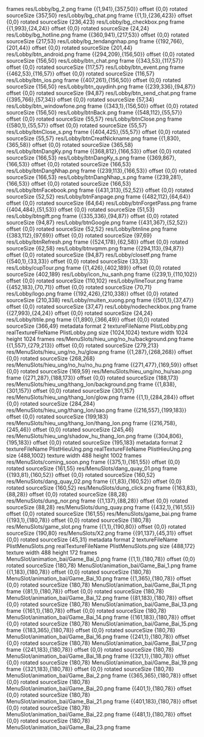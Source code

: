 <?xml version="1.0" encoding="utf-8"?>
<!DOCTYPE plist PUBLIC "-//Apple Computer//DTD PLIST 1.0//EN" "http://www.apple.com/DTDs/PropertyList-1.0.dtd">
<plist version="1.0">
	<dict>
		<key>frames</key>
		<dict>
			<key>res/Lobby/bg_2.png</key>
			<dict>
				<key>frame</key>
				<string>{{1,941},{357,50}}</string>
				<key>offset</key>
				<string>{0,0}</string>
				<key>rotated</key>
				<false />
				<key>sourceSize</key>
				<string>{357,50}</string>
			</dict>
			<key>res/Lobby/bg_chat.png</key>
			<dict>
				<key>frame</key>
				<string>{{1,1},{236,423}}</string>
				<key>offset</key>
				<string>{0,0}</string>
				<key>rotated</key>
				<false />
				<key>sourceSize</key>
				<string>{236,423}</string>
			</dict>
			<key>res/Lobby/bg_checkbox.png</key>
			<dict>
				<key>frame</key>
				<string>{{1,993},{24,24}}</string>
				<key>offset</key>
				<string>{0,0}</string>
				<key>rotated</key>
				<false />
				<key>sourceSize</key>
				<string>{24,24}</string>
			</dict>
			<key>res/Lobby/bg_hotline.png</key>
			<dict>
				<key>frame</key>
				<string>{{360,941},{217,53}}</string>
				<key>offset</key>
				<string>{0,0}</string>
				<key>rotated</key>
				<false />
				<key>sourceSize</key>
				<string>{217,53}</string>
			</dict>
			<key>res/Lobby/bg_tendangnhap.png</key>
			<dict>
				<key>frame</key>
				<string>{{192,766},{201,44}}</string>
				<key>offset</key>
				<string>{0,0}</string>
				<key>rotated</key>
				<false />
				<key>sourceSize</key>
				<string>{201,44}</string>
			</dict>
			<key>res/Lobby/btn_android.png</key>
			<dict>
				<key>frame</key>
				<string>{{294,209},{156,50}}</string>
				<key>offset</key>
				<string>{0,0}</string>
				<key>rotated</key>
				<false />
				<key>sourceSize</key>
				<string>{156,50}</string>
			</dict>
			<key>res/Lobby/btn_chat.png</key>
			<dict>
				<key>frame</key>
				<string>{{343,53},{117,57}}</string>
				<key>offset</key>
				<string>{0,0}</string>
				<key>rotated</key>
				<false />
				<key>sourceSize</key>
				<string>{117,57}</string>
			</dict>
			<key>res/Lobby/btn_event.png</key>
			<dict>
				<key>frame</key>
				<string>{{462,53},{116,57}}</string>
				<key>offset</key>
				<string>{0,0}</string>
				<key>rotated</key>
				<false />
				<key>sourceSize</key>
				<string>{116,57}</string>
			</dict>
			<key>res/Lobby/btn_ios.png</key>
			<dict>
				<key>frame</key>
				<string>{{407,261},{156,50}}</string>
				<key>offset</key>
				<string>{0,0}</string>
				<key>rotated</key>
				<false />
				<key>sourceSize</key>
				<string>{156,50}</string>
			</dict>
			<key>res/Lobby/btn_quydinh.png</key>
			<dict>
				<key>frame</key>
				<string>{{239,336},{94,87}}</string>
				<key>offset</key>
				<string>{0,0}</string>
				<key>rotated</key>
				<false />
				<key>sourceSize</key>
				<string>{94,87}</string>
			</dict>
			<key>res/Lobby/btn_send_chat.png</key>
			<dict>
				<key>frame</key>
				<string>{{395,766},{57,34}}</string>
				<key>offset</key>
				<string>{0,0}</string>
				<key>rotated</key>
				<false />
				<key>sourceSize</key>
				<string>{57,34}</string>
			</dict>
			<key>res/Lobby/btn_windowfone.png</key>
			<dict>
				<key>frame</key>
				<string>{{343,1},{156,50}}</string>
				<key>offset</key>
				<string>{0,0}</string>
				<key>rotated</key>
				<false />
				<key>sourceSize</key>
				<string>{156,50}</string>
			</dict>
			<key>res/Lobby/btnBack.png</key>
			<dict>
				<key>frame</key>
				<string>{{548,112},{55,57}}</string>
				<key>offset</key>
				<string>{0,0}</string>
				<key>rotated</key>
				<false />
				<key>sourceSize</key>
				<string>{55,57}</string>
			</dict>
			<key>res/Lobby/btnClose.png</key>
			<dict>
				<key>frame</key>
				<string>{{580,1},{55,57}}</string>
				<key>offset</key>
				<string>{0,0}</string>
				<key>rotated</key>
				<false />
				<key>sourceSize</key>
				<string>{55,57}</string>
			</dict>
			<key>res/Lobby/btnClose_s.png</key>
			<dict>
				<key>frame</key>
				<string>{{404,425},{55,57}}</string>
				<key>offset</key>
				<string>{0,0}</string>
				<key>rotated</key>
				<false />
				<key>sourceSize</key>
				<string>{55,57}</string>
			</dict>
			<key>res/Lobby/btnCreatNickname.png</key>
			<dict>
				<key>frame</key>
				<string>{{1,830},{365,58}}</string>
				<key>offset</key>
				<string>{0,0}</string>
				<key>rotated</key>
				<false />
				<key>sourceSize</key>
				<string>{365,58}</string>
			</dict>
			<key>res/Lobby/btnDangKy.png</key>
			<dict>
				<key>frame</key>
				<string>{{368,812},{166,53}}</string>
				<key>offset</key>
				<string>{0,0}</string>
				<key>rotated</key>
				<false />
				<key>sourceSize</key>
				<string>{166,53}</string>
			</dict>
			<key>res/Lobby/btnDangKy_s.png</key>
			<dict>
				<key>frame</key>
				<string>{{369,867},{166,53}}</string>
				<key>offset</key>
				<string>{0,0}</string>
				<key>rotated</key>
				<false />
				<key>sourceSize</key>
				<string>{166,53}</string>
			</dict>
			<key>res/Lobby/btnDangNhap.png</key>
			<dict>
				<key>frame</key>
				<string>{{239,113},{166,53}}</string>
				<key>offset</key>
				<string>{0,0}</string>
				<key>rotated</key>
				<true />
				<key>sourceSize</key>
				<string>{166,53}</string>
			</dict>
			<key>res/Lobby/btnDangNhap_s.png</key>
			<dict>
				<key>frame</key>
				<string>{{239,281},{166,53}}</string>
				<key>offset</key>
				<string>{0,0}</string>
				<key>rotated</key>
				<false />
				<key>sourceSize</key>
				<string>{166,53}</string>
			</dict>
			<key>res/Lobby/btnFacebook.png</key>
			<dict>
				<key>frame</key>
				<string>{{431,313},{52,52}}</string>
				<key>offset</key>
				<string>{0,0}</string>
				<key>rotated</key>
				<false />
				<key>sourceSize</key>
				<string>{52,52}</string>
			</dict>
			<key>res/Lobby/btnFanpage.png</key>
			<dict>
				<key>frame</key>
				<string>{{482,112},{64,64}}</string>
				<key>offset</key>
				<string>{0,0}</string>
				<key>rotated</key>
				<false />
				<key>sourceSize</key>
				<string>{64,64}</string>
			</dict>
			<key>res/Lobby/btnForgetPass.png</key>
			<dict>
				<key>frame</key>
				<string>{{404,484},{51,53}}</string>
				<key>offset</key>
				<string>{0,0}</string>
				<key>rotated</key>
				<false />
				<key>sourceSize</key>
				<string>{51,53}</string>
			</dict>
			<key>res/Lobby/btngift.png</key>
			<dict>
				<key>frame</key>
				<string>{{335,336},{94,87}}</string>
				<key>offset</key>
				<string>{0,0}</string>
				<key>rotated</key>
				<false />
				<key>sourceSize</key>
				<string>{94,87}</string>
			</dict>
			<key>res/Lobby/btnGoogle.png</key>
			<dict>
				<key>frame</key>
				<string>{{431,367},{52,52}}</string>
				<key>offset</key>
				<string>{0,0}</string>
				<key>rotated</key>
				<false />
				<key>sourceSize</key>
				<string>{52,52}</string>
			</dict>
			<key>res/Lobby/btnline.png</key>
			<dict>
				<key>frame</key>
				<string>{{383,112},{97,69}}</string>
				<key>offset</key>
				<string>{0,0}</string>
				<key>rotated</key>
				<false />
				<key>sourceSize</key>
				<string>{97,69}</string>
			</dict>
			<key>res/Lobby/btnRefresh.png</key>
			<dict>
				<key>frame</key>
				<string>{{524,178},{62,58}}</string>
				<key>offset</key>
				<string>{0,0}</string>
				<key>rotated</key>
				<true />
				<key>sourceSize</key>
				<string>{62,58}</string>
			</dict>
			<key>res/Lobby/btnvqmm.png</key>
			<dict>
				<key>frame</key>
				<string>{{294,113},{94,87}}</string>
				<key>offset</key>
				<string>{0,0}</string>
				<key>rotated</key>
				<true />
				<key>sourceSize</key>
				<string>{94,87}</string>
			</dict>
			<key>res/Lobby/closetf.png</key>
			<dict>
				<key>frame</key>
				<string>{{540,1},{33,33}}</string>
				<key>offset</key>
				<string>{0,0}</string>
				<key>rotated</key>
				<false />
				<key>sourceSize</key>
				<string>{33,33}</string>
			</dict>
			<key>res/Lobby/cupTour.png</key>
			<dict>
				<key>frame</key>
				<string>{{1,426},{402,189}}</string>
				<key>offset</key>
				<string>{0,0}</string>
				<key>rotated</key>
				<true />
				<key>sourceSize</key>
				<string>{402,189}</string>
			</dict>
			<key>res/Lobby/icon_hu_sanh.png</key>
			<dict>
				<key>frame</key>
				<string>{{239,1},{110,102}}</string>
				<key>offset</key>
				<string>{0,0}</string>
				<key>rotated</key>
				<true />
				<key>sourceSize</key>
				<string>{110,102}</string>
			</dict>
			<key>res/Lobby/lineTour.png</key>
			<dict>
				<key>frame</key>
				<string>{{452,183},{70,71}}</string>
				<key>offset</key>
				<string>{0,0}</string>
				<key>rotated</key>
				<false />
				<key>sourceSize</key>
				<string>{70,71}</string>
			</dict>
			<key>res/Lobby/logo.png</key>
			<dict>
				<key>frame</key>
				<string>{{192,426},{210,338}}</string>
				<key>offset</key>
				<string>{0,0}</string>
				<key>rotated</key>
				<false />
				<key>sourceSize</key>
				<string>{210,338}</string>
			</dict>
			<key>res/Lobby/muiten_xuong.png</key>
			<dict>
				<key>frame</key>
				<string>{{501,1},{37,47}}</string>
				<key>offset</key>
				<string>{0,0}</string>
				<key>rotated</key>
				<false />
				<key>sourceSize</key>
				<string>{37,47}</string>
			</dict>
			<key>res/Lobby/nodecheckbox.png</key>
			<dict>
				<key>frame</key>
				<string>{{27,993},{24,24}}</string>
				<key>offset</key>
				<string>{0,0}</string>
				<key>rotated</key>
				<false />
				<key>sourceSize</key>
				<string>{24,24}</string>
			</dict>
			<key>res/Lobby/titile.png</key>
			<dict>
				<key>frame</key>
				<string>{{1,890},{366,49}}</string>
				<key>offset</key>
				<string>{0,0}</string>
				<key>rotated</key>
				<false />
				<key>sourceSize</key>
				<string>{366,49}</string>
			</dict>
		</dict>
		<key>metadata</key>
		<dict>
			<key>format</key>
			<integer>2</integer>
			<key>textureFileName</key>
			<string>PlistLobby.png</string>
			<key>realTextureFileName</key>
			<string>PlistLobby.png</string>
			<key>size</key>
			<string>{1024,1024}</string>
		</dict>
		<key>texture</key>
		<dict>
			<key>width</key>
			<integer>1024</integer>
			<key>height</key>
			<integer>1024</integer>
		</dict>
	</dict>
</plist>
<?xml version="1.0" encoding="utf-8"?>
<!DOCTYPE plist PUBLIC "-//Apple Computer//DTD PLIST 1.0//EN" "http://www.apple.com/DTDs/PropertyList-1.0.dtd">
<plist version="1.0">
	<dict>
		<key>frames</key>
		<dict>
			<key>res/MenuSlots/hieu_ung/no_hu/background.png</key>
			<dict>
				<key>frame</key>
				<string>{{1,557},{279,213}}</string>
				<key>offset</key>
				<string>{0,0}</string>
				<key>rotated</key>
				<true />
				<key>sourceSize</key>
				<string>{279,213}</string>
			</dict>
			<key>res/MenuSlots/hieu_ung/no_hu/glow.png</key>
			<dict>
				<key>frame</key>
				<string>{{1,287},{268,268}}</string>
				<key>offset</key>
				<string>{0,0}</string>
				<key>rotated</key>
				<false />
				<key>sourceSize</key>
				<string>{268,268}</string>
			</dict>
			<key>res/MenuSlots/hieu_ung/no_hu/no_hu.png</key>
			<dict>
				<key>frame</key>
				<string>{{271,477},{169,59}}</string>
				<key>offset</key>
				<string>{0,0}</string>
				<key>rotated</key>
				<false />
				<key>sourceSize</key>
				<string>{169,59}</string>
			</dict>
			<key>res/MenuSlots/hieu_ung/no_hu/sao.png</key>
			<dict>
				<key>frame</key>
				<string>{{271,287},{188,173}}</string>
				<key>offset</key>
				<string>{0,0}</string>
				<key>rotated</key>
				<true />
				<key>sourceSize</key>
				<string>{188,173}</string>
			</dict>
			<key>res/MenuSlots/hieu_ung/thang_lon/background.png</key>
			<dict>
				<key>frame</key>
				<string>{{1,838},{301,157}}</string>
				<key>offset</key>
				<string>{0,0}</string>
				<key>rotated</key>
				<false />
				<key>sourceSize</key>
				<string>{301,157}</string>
			</dict>
			<key>res/MenuSlots/hieu_ung/thang_lon/glow.png</key>
			<dict>
				<key>frame</key>
				<string>{{1,1},{284,284}}</string>
				<key>offset</key>
				<string>{0,0}</string>
				<key>rotated</key>
				<false />
				<key>sourceSize</key>
				<string>{284,284}</string>
			</dict>
			<key>res/MenuSlots/hieu_ung/thang_lon/sao.png</key>
			<dict>
				<key>frame</key>
				<string>{{216,557},{199,183}}</string>
				<key>offset</key>
				<string>{0,0}</string>
				<key>rotated</key>
				<true />
				<key>sourceSize</key>
				<string>{199,183}</string>
			</dict>
			<key>res/MenuSlots/hieu_ung/thang_lon/thang_lon.png</key>
			<dict>
				<key>frame</key>
				<string>{{216,758},{245,46}}</string>
				<key>offset</key>
				<string>{0,0}</string>
				<key>rotated</key>
				<false />
				<key>sourceSize</key>
				<string>{245,46}</string>
			</dict>
			<key>res/MenuSlots/hieu_ung/shadow_hu_thang_lon.png</key>
			<dict>
				<key>frame</key>
				<string>{{304,806},{195,183}}</string>
				<key>offset</key>
				<string>{0,0}</string>
				<key>rotated</key>
				<true />
				<key>sourceSize</key>
				<string>{195,183}</string>
			</dict>
		</dict>
		<key>metadata</key>
		<dict>
			<key>format</key>
			<integer>2</integer>
			<key>textureFileName</key>
			<string>PlistHieuUng.png</string>
			<key>realTextureFileName</key>
			<string>PlistHieuUng.png</string>
			<key>size</key>
			<string>{488,1002}</string>
		</dict>
		<key>texture</key>
		<dict>
			<key>width</key>
			<integer>488</integer>
			<key>height</key>
			<integer>1002</integer>
		</dict>
	</dict>
</plist>
<?xml version="1.0" encoding="utf-8"?>
<!DOCTYPE plist PUBLIC "-//Apple Computer//DTD PLIST 1.0//EN" "http://www.apple.com/DTDs/PropertyList-1.0.dtd">
<plist version="1.0">
	<dict>
		<key>frames</key>
		<dict>
			<key>res/MenuSlots/coming_soon.png</key>
			<dict>
				<key>frame</key>
				<string>{{375,1},{161,55}}</string>
				<key>offset</key>
				<string>{0,0}</string>
				<key>rotated</key>
				<true />
				<key>sourceSize</key>
				<string>{161,55}</string>
			</dict>
			<key>res/MenuSlots/dang_quay_01.png</key>
			<dict>
				<key>frame</key>
				<string>{{193,81},{160,52}}</string>
				<key>offset</key>
				<string>{0,0}</string>
				<key>rotated</key>
				<false />
				<key>sourceSize</key>
				<string>{160,52}</string>
			</dict>
			<key>res/MenuSlots/dang_quay_02.png</key>
			<dict>
				<key>frame</key>
				<string>{{1,83},{160,52}}</string>
				<key>offset</key>
				<string>{0,0}</string>
				<key>rotated</key>
				<false />
				<key>sourceSize</key>
				<string>{160,52}</string>
			</dict>
			<key>res/MenuSlots/dung_click.png</key>
			<dict>
				<key>frame</key>
				<string>{{163,83},{88,28}}</string>
				<key>offset</key>
				<string>{0,0}</string>
				<key>rotated</key>
				<true />
				<key>sourceSize</key>
				<string>{88,28}</string>
			</dict>
			<key>res/MenuSlots/dung_nor.png</key>
			<dict>
				<key>frame</key>
				<string>{{1,137},{88,28}}</string>
				<key>offset</key>
				<string>{0,0}</string>
				<key>rotated</key>
				<false />
				<key>sourceSize</key>
				<string>{88,28}</string>
			</dict>
			<key>res/MenuSlots/dung_quay.png</key>
			<dict>
				<key>frame</key>
				<string>{{432,1},{161,55}}</string>
				<key>offset</key>
				<string>{0,0}</string>
				<key>rotated</key>
				<true />
				<key>sourceSize</key>
				<string>{161,55}</string>
			</dict>
			<key>res/MenuSlots/game_bai.png</key>
			<dict>
				<key>frame</key>
				<string>{{193,1},{180,78}}</string>
				<key>offset</key>
				<string>{0,0}</string>
				<key>rotated</key>
				<false />
				<key>sourceSize</key>
				<string>{180,78}</string>
			</dict>
			<key>res/MenuSlots/game_slot.png</key>
			<dict>
				<key>frame</key>
				<string>{{1,1},{190,80}}</string>
				<key>offset</key>
				<string>{0,0}</string>
				<key>rotated</key>
				<false />
				<key>sourceSize</key>
				<string>{190,80}</string>
			</dict>
			<key>res/MenuSlots/X2.png</key>
			<dict>
				<key>frame</key>
				<string>{{91,137},{45,31}}</string>
				<key>offset</key>
				<string>{0,0}</string>
				<key>rotated</key>
				<false />
				<key>sourceSize</key>
				<string>{45,31}</string>
			</dict>
		</dict>
		<key>metadata</key>
		<dict>
			<key>format</key>
			<integer>2</integer>
			<key>textureFileName</key>
			<string>PlistMenuSlots.png</string>
			<key>realTextureFileName</key>
			<string>PlistMenuSlots.png</string>
			<key>size</key>
			<string>{488,172}</string>
		</dict>
		<key>texture</key>
		<dict>
			<key>width</key>
			<integer>488</integer>
			<key>height</key>
			<integer>172</integer>
		</dict>
	</dict>
</plist>
<?xml version="1.0" encoding="utf-8"?>
<!DOCTYPE plist PUBLIC "-//Apple Computer//DTD PLIST 1.0//EN" "http://www.apple.com/DTDs/PropertyList-1.0.dtd">
<plist version="1.0">
	<dict>
		<key>frames</key>
		<dict>
			<key>MenuSlot/animation_bai/Game_Bai_0.png</key>
			<dict>
				<key>frame</key>
				<string>{{1,1},{180,78}}</string>
				<key>offset</key>
				<string>{0,0}</string>
				<key>rotated</key>
				<true />
				<key>sourceSize</key>
				<string>{180,78}</string>
			</dict>
			<key>MenuSlot/animation_bai/Game_Bai_1.png</key>
			<dict>
				<key>frame</key>
				<string>{{1,183},{180,78}}</string>
				<key>offset</key>
				<string>{0,0}</string>
				<key>rotated</key>
				<true />
				<key>sourceSize</key>
				<string>{180,78}</string>
			</dict>
			<key>MenuSlot/animation_bai/Game_Bai_10.png</key>
			<dict>
				<key>frame</key>
				<string>{{1,365},{180,78}}</string>
				<key>offset</key>
				<string>{0,0}</string>
				<key>rotated</key>
				<false />
				<key>sourceSize</key>
				<string>{180,78}</string>
			</dict>
			<key>MenuSlot/animation_bai/Game_Bai_11.png</key>
			<dict>
				<key>frame</key>
				<string>{{81,1},{180,78}}</string>
				<key>offset</key>
				<string>{0,0}</string>
				<key>rotated</key>
				<true />
				<key>sourceSize</key>
				<string>{180,78}</string>
			</dict>
			<key>MenuSlot/animation_bai/Game_Bai_12.png</key>
			<dict>
				<key>frame</key>
				<string>{{81,183},{180,78}}</string>
				<key>offset</key>
				<string>{0,0}</string>
				<key>rotated</key>
				<true />
				<key>sourceSize</key>
				<string>{180,78}</string>
			</dict>
			<key>MenuSlot/animation_bai/Game_Bai_13.png</key>
			<dict>
				<key>frame</key>
				<string>{{161,1},{180,78}}</string>
				<key>offset</key>
				<string>{0,0}</string>
				<key>rotated</key>
				<true />
				<key>sourceSize</key>
				<string>{180,78}</string>
			</dict>
			<key>MenuSlot/animation_bai/Game_Bai_14.png</key>
			<dict>
				<key>frame</key>
				<string>{{161,183},{180,78}}</string>
				<key>offset</key>
				<string>{0,0}</string>
				<key>rotated</key>
				<true />
				<key>sourceSize</key>
				<string>{180,78}</string>
			</dict>
			<key>MenuSlot/animation_bai/Game_Bai_15.png</key>
			<dict>
				<key>frame</key>
				<string>{{183,365},{180,78}}</string>
				<key>offset</key>
				<string>{0,0}</string>
				<key>rotated</key>
				<false />
				<key>sourceSize</key>
				<string>{180,78}</string>
			</dict>
			<key>MenuSlot/animation_bai/Game_Bai_16.png</key>
			<dict>
				<key>frame</key>
				<string>{{241,1},{180,78}}</string>
				<key>offset</key>
				<string>{0,0}</string>
				<key>rotated</key>
				<true />
				<key>sourceSize</key>
				<string>{180,78}</string>
			</dict>
			<key>MenuSlot/animation_bai/Game_Bai_17.png</key>
			<dict>
				<key>frame</key>
				<string>{{241,183},{180,78}}</string>
				<key>offset</key>
				<string>{0,0}</string>
				<key>rotated</key>
				<true />
				<key>sourceSize</key>
				<string>{180,78}</string>
			</dict>
			<key>MenuSlot/animation_bai/Game_Bai_18.png</key>
			<dict>
				<key>frame</key>
				<string>{{321,1},{180,78}}</string>
				<key>offset</key>
				<string>{0,0}</string>
				<key>rotated</key>
				<true />
				<key>sourceSize</key>
				<string>{180,78}</string>
			</dict>
			<key>MenuSlot/animation_bai/Game_Bai_19.png</key>
			<dict>
				<key>frame</key>
				<string>{{321,183},{180,78}}</string>
				<key>offset</key>
				<string>{0,0}</string>
				<key>rotated</key>
				<true />
				<key>sourceSize</key>
				<string>{180,78}</string>
			</dict>
			<key>MenuSlot/animation_bai/Game_Bai_2.png</key>
			<dict>
				<key>frame</key>
				<string>{{365,365},{180,78}}</string>
				<key>offset</key>
				<string>{0,0}</string>
				<key>rotated</key>
				<false />
				<key>sourceSize</key>
				<string>{180,78}</string>
			</dict>
			<key>MenuSlot/animation_bai/Game_Bai_20.png</key>
			<dict>
				<key>frame</key>
				<string>{{401,1},{180,78}}</string>
				<key>offset</key>
				<string>{0,0}</string>
				<key>rotated</key>
				<true />
				<key>sourceSize</key>
				<string>{180,78}</string>
			</dict>
			<key>MenuSlot/animation_bai/Game_Bai_21.png</key>
			<dict>
				<key>frame</key>
				<string>{{401,183},{180,78}}</string>
				<key>offset</key>
				<string>{0,0}</string>
				<key>rotated</key>
				<true />
				<key>sourceSize</key>
				<string>{180,78}</string>
			</dict>
			<key>MenuSlot/animation_bai/Game_Bai_22.png</key>
			<dict>
				<key>frame</key>
				<string>{{481,1},{180,78}}</string>
				<key>offset</key>
				<string>{0,0}</string>
				<key>rotated</key>
				<true />
				<key>sourceSize</key>
				<string>{180,78}</string>
			</dict>
			<key>MenuSlot/animation_bai/Game_Bai_23.png</key>
			<dict>
				<key>frame</key>
